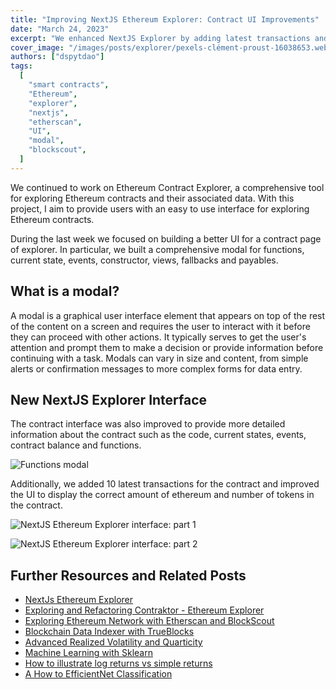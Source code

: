 ```yaml
---
title: "Improving NextJS Ethereum Explorer: Contract UI Improvements"
date: "March 24, 2023"
excerpt: "We enhanced NextJS Explorer by adding latest transactions and a modal for functions, current state, events, constructor, views, fallbacks and payables."
cover_image: "/images/posts/explorer/pexels-clément-proust-16038653.webp"
authors: ["dspytdao"]
tags:
  [
    "smart contracts",
    "Ethereum",
    "explorer",
    "nextjs",
    "etherscan",
    "UI",
    "modal",
    "blockscout",
  ]
---
```


We continued to work on Ethereum Contract Explorer, a comprehensive tool for exploring Ethereum contracts and their associated data. With this project, I aim to provide users with an easy to use interface for exploring Ethereum contracts.

During the last week we focused on building a better UI for a contract page of explorer. In particular, we built a comprehensive modal for functions, current state, events, constructor, views, fallbacks and payables.

## What is a modal?

A modal is a graphical user interface element that appears on top of the rest of the content on a screen and requires the user to interact with it before they can proceed with other actions. It typically serves to get the user's attention and prompt them to make a decision or provide information before continuing with a task. Modals can vary in size and content, from simple alerts or confirmation messages to more complex forms for data entry.

## New NextJS Explorer Interface

The contract interface was also improved to provide more detailed information about the contract such as the code, current states, events, contract balance and functions.

![Functions modal](/images/posts/explorer/modal7.webp)

Additionally, we added 10 latest transactions for the contract and improved the UI to display the correct amount of ethereum and number of tokens in the contract.

![NextJS Ethereum Explorer interface: part 1](/images/posts/explorer/interface7.webp)

![NextJS Ethereum Explorer interface: part 2](</images/posts/explorer/interface7(1).webp>)

## Further Resources and Related Posts

- [NextJs Ethereum Explorer](https://github.com/Pfed-prog/NextJsExplorer)
- [Exploring and Refactoring Contraktor - Ethereum Explorer](https://dspyt.com/refactoring-contraktor)
- [Exploring Ethereum Network with Etherscan and BlockScout](https://dspyt.com/exploring-ethereum)
- [Blockchain Data Indexer with TrueBlocks](https://dspyt.com/blockchain-data-indexer-with-trueblocks)
- [Advanced Realized Volatility and Quarticity](https://dspyt.com/advanced-realized-volatility-and-quarticity)
- [Machine Learning with Sklearn](https://dspyt.com/machine-learning-time-series-temperature-data-modeling)
- [How to illustrate log returns vs simple returns](https://dspyt.com/simple-returns-log-return-and-volatility-simple-introduction)
- [A How to EfficientNet Classification](https://dspyt.com/efficientnet-classification)
